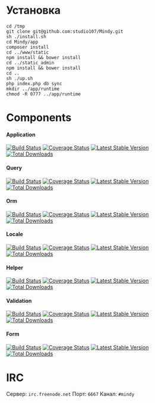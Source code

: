 # Установка

```
cd /tmp
git clone git@github.com:studio107/Mindy.git
sh ./install.sh
cd Mindy/app
composer install
cd ../www/static
npm install && bower install
cd ../static_admin
npm install && bower install
cd ..
sh ./up.sh
php index.php db sync
mkdir ../app/runtime
chmod -R 0777 ../app/runtime
```

# Components

#### Application

[![Build Status](https://travis-ci.org/studio107/Mindy_Application.svg)](https://travis-ci.org/studio107/Mindy_Application)
[![Coverage Status](https://coveralls.io/repos/studio107/Mindy_Application/badge.png)](https://coveralls.io/r/studio107/Mindy_Application)
[![Latest Stable Version](https://poser.pugx.org/mindy/application/v/stable.svg)](https://packagist.org/packages/mindy/application)
[![Total Downloads](https://poser.pugx.org/mindy/application/downloads.svg)](https://packagist.org/packages/mindy/application)

#### Query

[![Build Status](https://travis-ci.org/studio107/Mindy_Query.svg?branch=master)](https://travis-ci.org/studio107/Mindy_Query)
[![Coverage Status](https://img.shields.io/coveralls/studio107/Mindy_Query.svg)](https://coveralls.io/r/studio107/Mindy_Query?branch=master)
[![Latest Stable Version](https://poser.pugx.org/mindy/query/v/stable.svg)](https://packagist.org/packages/mindy/query)
[![Total Downloads](https://poser.pugx.org/mindy/query/downloads.svg)](https://packagist.org/packages/mindy/query)

#### Orm

[![Build Status](https://travis-ci.org/studio107/Mindy_Orm.svg)](https://travis-ci.org/studio107/Mindy_Orm)
[![Coverage Status](https://img.shields.io/coveralls/studio107/Mindy_Orm.svg)](https://coveralls.io/r/studio107/Mindy_Orm)
[![Latest Stable Version](https://poser.pugx.org/mindy/orm/v/stable.svg)](https://packagist.org/packages/mindy/orm)
[![Total Downloads](https://poser.pugx.org/mindy/orm/downloads.svg)](https://packagist.org/packages/mindy/orm)

#### Locale

[![Build Status](https://travis-ci.org/studio107/Mindy_Locale.svg)](https://travis-ci.org/studio107/Mindy_Locale)
[![Coverage Status](https://img.shields.io/coveralls/studio107/Mindy_Locale.svg)](https://coveralls.io/r/studio107/Mindy_Locale)
[![Latest Stable Version](https://poser.pugx.org/mindy/locale/v/stable.svg)](https://packagist.org/packages/mindy/locale)
[![Total Downloads](https://poser.pugx.org/mindy/locale/downloads.svg)](https://packagist.org/packages/mindy/locale)

#### Helper

[![Build Status](https://travis-ci.org/studio107/Mindy_Helper.png?branch=master)](https://travis-ci.org/studio107/Mindy_Helper)
[![Coverage Status](https://coveralls.io/repos/studio107/Mindy_Helper/badge.png)](https://coveralls.io/r/studio107/Mindy_Helper)
[![Latest Stable Version](https://poser.pugx.org/mindy/helper/v/stable.svg)](https://packagist.org/packages/mindy/helper)
[![Total Downloads](https://poser.pugx.org/mindy/helper/downloads.svg)](https://packagist.org/packages/mindy/helper)

#### Validation

[![Build Status](https://travis-ci.org/studio107/Mindy_Validation.svg)](https://travis-ci.org/studio107/Mindy_Validation)
[![Coverage Status](https://coveralls.io/repos/studio107/Mindy_Validation/badge.png)](https://coveralls.io/r/studio107/Mindy_Validation)
[![Latest Stable Version](https://poser.pugx.org/mindy/validation/v/stable.svg)](https://packagist.org/packages/mindy/validation)
[![Total Downloads](https://poser.pugx.org/mindy/validation/downloads.svg)](https://packagist.org/packages/mindy/validation)

#### Form

[![Build Status](https://travis-ci.org/studio107/Mindy_Form.svg?branch=master)](https://travis-ci.org/studio107/Mindy_Form)
[![Coverage Status](https://coveralls.io/repos/studio107/Mindy_Form/badge.png)](https://coveralls.io/r/studio107/Mindy_Form)
[![Latest Stable Version](https://poser.pugx.org/mindy/form/v/stable.svg)](https://packagist.org/packages/form/validation)
[![Total Downloads](https://poser.pugx.org/mindy/form/downloads.svg)](https://packagist.org/packages/form/validation)

# IRC

Сервер: `irc.freenode.net`
Порт: `6667`
Канал: `#mindy`
